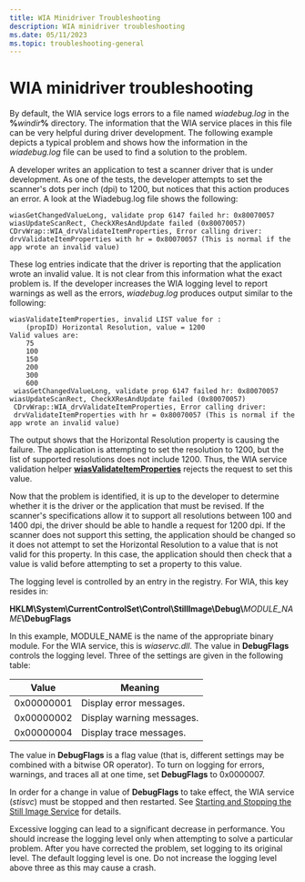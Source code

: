 ```yaml
---
title: WIA Minidriver Troubleshooting
description: WIA minidriver troubleshooting
ms.date: 05/11/2023
ms.topic: troubleshooting-general
---
```


# WIA minidriver troubleshooting

By default, the WIA service logs errors to a file named *wiadebug.log* in the **%**_windir_**%** directory. The information that the WIA service places in this file can be very helpful during driver development. The following example depicts a typical problem and shows how the information in the *wiadebug.log* file can be used to find a solution to the problem.

A developer writes an application to test a scanner driver that is under development. As one of the tests, the developer attempts to set the scanner's dots per inch (dpi) to 1200, but notices that this action produces an error. A look at the Wiadebug.log file shows the following:

```console
wiasGetChangedValueLong, validate prop 6147 failed hr: 0x80070057
wiasUpdateScanRect, CheckXResAndUpdate failed (0x80070057)
CDrvWrap::WIA_drvValidateItemProperties, Error calling driver:
drvValidateItemProperties with hr = 0x80070057 (This is normal if the app wrote an invalid value)
```

These log entries indicate that the driver is reporting that the application wrote an invalid value. It is not clear from this information what the exact problem is. If the developer increases the WIA logging level to report warnings as well as the errors, *wiadebug.log* produces output similar to the following:

```console
wiasValidateItemProperties, invalid LIST value for : 
    (propID) Horizontal Resolution, value = 1200
Valid values are:
    75
    100
    150
    200
    300
    600
 wiasGetChangedValueLong, validate prop 6147 failed hr: 0x80070057
wiasUpdateScanRect, CheckXResAndUpdate failed (0x80070057)
 CDrvWrap::WIA_drvValidateItemProperties, Error calling driver: 
 drvValidateItemProperties with hr = 0x80070057 (This is normal if the app wrote an invalid value)
```

The output shows that the Horizontal Resolution property is causing the failure. The application is attempting to set the resolution to 1200, but the list of supported resolutions does not include 1200. Thus, the WIA service validation helper [**wiasValidateItemProperties**](/windows-hardware/drivers/ddi/wiamdef/nf-wiamdef-wiasvalidateitemproperties) rejects the request to set this value.

Now that the problem is identified, it is up to the developer to determine whether it is the driver or the application that must be revised. If the scanner's specifications allow it to support all resolutions between 100 and 1400 dpi, the driver should be able to handle a request for 1200 dpi. If the scanner does not support this setting, the application should be changed so it does not attempt to set the Horizontal Resolution to a value that is not valid for this property. In this case, the application should then check that a value is valid before attempting to set a property to this value.

The logging level is controlled by an entry in the registry. For WIA, this key resides in:

**HKLM\\System\\CurrentControlSet\\Control\\StillImage\\Debug\\**_MODULE_NAME_**\\DebugFlags**

In this example, MODULE_NAME is the name of the appropriate binary module. For the WIA service, this is *wiaservc.dll*. The value in **DebugFlags** controls the logging level. Three of the settings are given in the following table:

| Value | Meaning |
|--|--|
| 0x00000001 | Display error messages. |
| 0x00000002 | Display warning messages. |
| 0x00000004 | Display trace messages. |

The value in **DebugFlags** is a flag value (that is, different settings may be combined with a bitwise OR operator). To turn on logging for errors, warnings, and traces all at one time, set **DebugFlags** to 0x0000007.

In order for a change in value of **DebugFlags** to take effect, the WIA service (*stisvc*) must be stopped and then restarted. See [Starting and Stopping the Still Image Service](starting-and-stopping-the-still-image-service.md) for details.

Excessive logging can lead to a significant decrease in performance. You should increase the logging level only when attempting to solve a particular problem. After you have corrected the problem, set logging to its original level. The default logging level is one. Do not increase the logging level above three as this may cause a crash.
